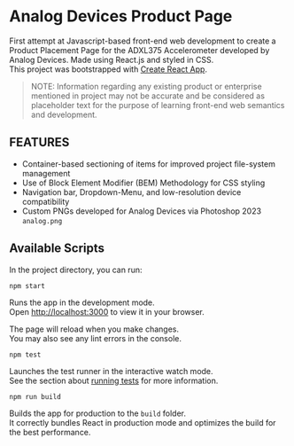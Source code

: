 # Analog Devices Product Page

First attempt at Javascript-based front-end web development to create a Product Placement Page for the ADXL375 Accelerometer developed by Analog Devices. Made using React.js and styled in CSS.
<br>
This project was bootstrapped with [Create React App](https://github.com/facebook/create-react-app).

> NOTE: Information regarding any existing product or enterprise mentioned in project may not be accurate and be considered as placeholder text for the purpose of learning front-end web semantics and development.

## FEATURES
- Container-based sectioning of items for improved project file-system management
- Use of Block Element Modifier (BEM) Methodology for CSS styling
- Navigation bar, Dropdown-Menu, and low-resolution device compatibility
- Custom PNGs developed for Analog Devices via Photoshop 2023 `analog.png`

## Available Scripts
In the project directory, you can run:

```
npm start
```
Runs the app in the development mode.\
Open [http://localhost:3000](http://localhost:3000) to view it in your browser.

The page will reload when you make changes.\
You may also see any lint errors in the console.

```
npm test
```

Launches the test runner in the interactive watch mode.\
See the section about [running tests](https://facebook.github.io/create-react-app/docs/running-tests) for more information.

```
npm run build
```

Builds the app for production to the `build` folder.\
It correctly bundles React in production mode and optimizes the build for the best performance.
